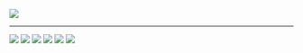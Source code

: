 <p align="left">
  <a href="https://skillicons.dev">
    <img src="https://skillicons.dev/icons?i=git,c,cpp,py,qt" />
  </a>
</p>

---

[![](https://komarev.com/ghpvc/?username=drobotun)](https://github.com/drobotun)
[![](https://img.shields.io/badge/pypi-drobotun-blue?logo=pypi)](https://pypi.org/user/drobotun/)
[![](https://img.shields.io/badge/-%5D%5Bakep-blue)](https://xakep.ru/author/drobotun/)
[![](https://img.shields.io/badge/-mail%40drobotun.su-blue?style=social&logo=mail.ru)](mailto:mail@drobotun.su)
[![](https://img.shields.io/github/followers/drobotun?style=social)](https://github.com/drobotun?tab=followers)
[![](https://img.shields.io/github/stars/drobotun?style=social)](https://github.com/drobotun?tab=stars)

